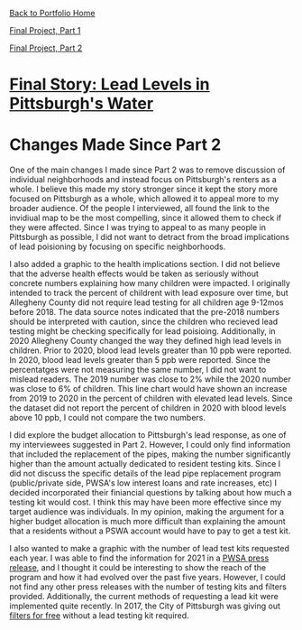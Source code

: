 [Back to Portfolio Home](https://mccarthymorgan.github.io/portfolio/)

[Final Project, Part 1](https://mccarthymorgan.github.io/portfolio/final1.html)

[Final Project, Part 2](https://mccarthymorgan.github.io/portfolio/final2.html)

# [Final Story: Lead Levels in Pittsburgh's Water](https://carnegiemellon.shorthandstories.com/lead-levels-in-pittsburgh-s-water/index.html)


# Changes Made Since Part 2
One of the main changes I made since Part 2 was to remove discussion of individual neighborhoods and instead focus on Pittsburgh's renters as a whole. I believe this made my story stronger since it kept the story more focused on Pittsburgh as a whole, which allowed it to appeal more to my broader audience. Of the people I interviewed, all found the link to the invidiual map to be the most compelling, since it allowed them to check if they were affected. Since I was trying to appeal to as many people in Pittsburgh as possible, I did not want to detract from the broad implications of lead poisioning by focusing on specific neighborhoods. 

I also added a graphic to the health implications section. I did not believe that the adverse health effects would be taken as seriously without concrete numbers explaining how many children were impacted. I originally intended to track the percent of childrent with lead exposure over time, but Allegheny County did not require lead testing for all children age 9-12mos before 2018. The data source notes indicated that the pre-2018 numbers should be interpreted with caution, since the children who recieved lead testing might be checking specifically for lead poisioing. Additionally, in 2020 Allegheny County changed the way they defined high lead levels in children. Prior to 2020, blood lead levels greater than 10 ppb were reported. In 2020, blood lead levels greater than 5 ppb were reported. Since the percentatges were not measuring the same number, I did not want to mislead readers. The 2019 number was close to 2% while the 2020 number was close to 6% of children. This line chart would have shown an increase from 2019 to 2020 in the percent of children with elevated lead levels. Since the dataset did not report the percent of children in 2020 with blood levels above 10 ppb, I could not compare the two numbers. 

I did explore the budget allocation to Pittsburgh's lead response, as one of my interviewees suggested in Part 2. However, I could only find information that included the replacement of the pipes, making the number significantly higher than the amount actually dedicated to resident testing kits. Since I did not discuss the specific details of the lead pipe replacement program (public/private side, PWSA's low interest loans and rate increases, etc) I decided incorporated their finiancial questions by talking about how much a testing kit would cost. I think this may have been more effective since my target audience was individuals. In my opinion, making the argument for a higher budget allocation is much more difficult than explaining the amount that a residents without a PSWA account would have to pay to get a test kit.

I also wanted to make a graphic with the number of lead test kits requested each year. I was able to find the information for 2021 in a [PWSA press release](https://www.pgh2o.com/news-events/news/press-release/2022-01-20-pwsa-maintains-low-lead-levels-drinking-water), and I thought it could be interesting to show the reach of the program and how it had evolved over the past five years. However, I could not find any other press releases with the number of testing kits and filters provided. Additionally, the current methods of requesting a lead kit were implemented quite recently. In 2017, the City of Pittsburgh was giving out [filters for free](https://pittsburghpa.gov/safepgh2o/) without a lead testing kit required.

